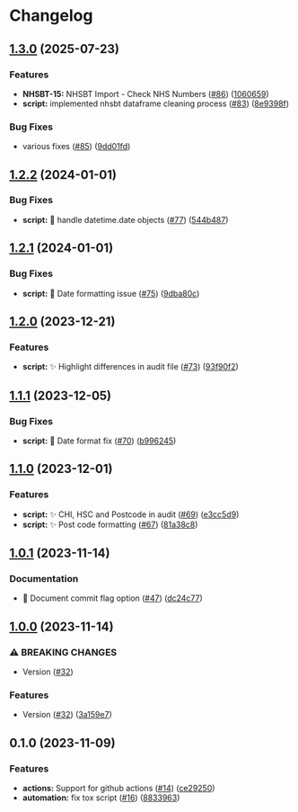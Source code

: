 # Changelog

## [1.3.0](https://github.com/renalreg/nhsbt_import/compare/v1.2.2...v1.3.0) (2025-07-23)


### Features

* **NHSBT-15:** NHSBT Import - Check NHS Numbers ([#86](https://github.com/renalreg/nhsbt_import/issues/86)) ([1060659](https://github.com/renalreg/nhsbt_import/commit/1060659c0fe58765376081d8f9334e335de42b54))
* **script:** implemented nhsbt dataframe cleaning process ([#83](https://github.com/renalreg/nhsbt_import/issues/83)) ([8e9398f](https://github.com/renalreg/nhsbt_import/commit/8e9398f290567a9b960cb059caf09a17fa2522c1))


### Bug Fixes

* various fixes ([#85](https://github.com/renalreg/nhsbt_import/issues/85)) ([9dd01fd](https://github.com/renalreg/nhsbt_import/commit/9dd01fd3e0850972b19b47113405759b4d36497d))

## [1.2.2](https://github.com/renalreg/nhsbt_import/compare/v1.2.1...v1.2.2) (2024-01-01)


### Bug Fixes

* **script:** :bug: handle datetime.date objects ([#77](https://github.com/renalreg/nhsbt_import/issues/77)) ([544b487](https://github.com/renalreg/nhsbt_import/commit/544b4875a0bdf1a9eb91c26455ad071099b83099))

## [1.2.1](https://github.com/renalreg/nhsbt_import/compare/v1.2.0...v1.2.1) (2024-01-01)


### Bug Fixes

* **script:** :bug: Date formatting issue ([#75](https://github.com/renalreg/nhsbt_import/issues/75)) ([9dba80c](https://github.com/renalreg/nhsbt_import/commit/9dba80c19f6d1102f05b4ceba273d6245a218dad))

## [1.2.0](https://github.com/renalreg/nhsbt_import/compare/v1.1.1...v1.2.0) (2023-12-21)


### Features

* **script:** :sparkles: Highlight differences in audit file ([#73](https://github.com/renalreg/nhsbt_import/issues/73)) ([93f90f2](https://github.com/renalreg/nhsbt_import/commit/93f90f28754d5a6556f417c714d546b0979a614c))

## [1.1.1](https://github.com/renalreg/nhsbt_import/compare/v1.1.0...v1.1.1) (2023-12-05)


### Bug Fixes

* **script:** :bug: Date format fix ([#70](https://github.com/renalreg/nhsbt_import/issues/70)) ([b996245](https://github.com/renalreg/nhsbt_import/commit/b99624554003e0f01753c4373f2386c3be3693cd))

## [1.1.0](https://github.com/renalreg/nhsbt_import/compare/v1.0.1...v1.1.0) (2023-12-01)


### Features

* **script:** :sparkles: CHI, HSC and Postcode in audit ([#69](https://github.com/renalreg/nhsbt_import/issues/69)) ([e3cc5d9](https://github.com/renalreg/nhsbt_import/commit/e3cc5d9434dac5646eddfd4b5ad1a90bfa0afd77))
* **script:** :sparkles: Post code formatting ([#67](https://github.com/renalreg/nhsbt_import/issues/67)) ([81a38c8](https://github.com/renalreg/nhsbt_import/commit/81a38c83e77189d6a37120adddf59b085cc1a146))

## [1.0.1](https://github.com/renalreg/nhsbt_import/compare/v1.0.0...v1.0.1) (2023-11-14)


### Documentation

* :memo: Document commit flag option ([#47](https://github.com/renalreg/nhsbt_import/issues/47)) ([dc24c77](https://github.com/renalreg/nhsbt_import/commit/dc24c7702677215ad68b07399e8379198a859189))

## [1.0.0](https://github.com/renalreg/nhsbt_import/compare/v0.1.0...v1.0.0) (2023-11-14)


### ⚠ BREAKING CHANGES

* Version ([#32](https://github.com/renalreg/nhsbt_import/issues/32))

### Features

* Version ([#32](https://github.com/renalreg/nhsbt_import/issues/32)) ([3a159e7](https://github.com/renalreg/nhsbt_import/commit/3a159e71e1560b4f794b7698496e43fc8d221ab2))

## 0.1.0 (2023-11-09)


### Features

* **actions:** Support for github actions ([#14](https://github.com/renalreg/nhsbt_import/issues/14)) ([ce29250](https://github.com/renalreg/nhsbt_import/commit/ce29250218071942ac5a522bccdd47f98252c00a))
* **automation:** fix tox script ([#16](https://github.com/renalreg/nhsbt_import/issues/16)) ([8833963](https://github.com/renalreg/nhsbt_import/commit/8833963152eb84af4976cae6542a5096b2374685))
